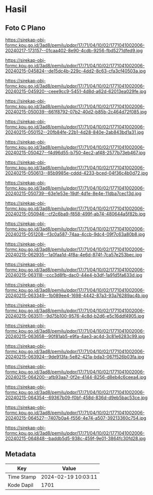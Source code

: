 # Hasil

## Foto C Plano

https://sirekap-obj-formc.kpu.go.id/3ad8/pemilu/pdpr/17/71/04/10/02/1771041002006-20240217-173157--01caa402-8e90-4cdb-9256-fbd5271dfed9.jpg

https://sirekap-obj-formc.kpu.go.id/3ad8/pemilu/pdpr/17/71/04/10/02/1771041002006-20240215-045824--de15dc4b-229c-4dd2-8c63-cfa3cf40503a.jpg

https://sirekap-obj-formc.kpu.go.id/3ad8/pemilu/pdpr/17/71/04/10/02/1771041002006-20240215-045920--ceee9cc9-5451-4d8d-a62d-62013ea029fe.jpg

https://sirekap-obj-formc.kpu.go.id/3ad8/pemilu/pdpr/17/71/04/10/02/1771041002006-20240215-050039--661f8792-07b2-40d2-b85b-2c464d72f085.jpg

https://sirekap-obj-formc.kpu.go.id/3ad8/pemilu/pdpr/17/71/04/10/02/1771041002006-20240215-050152--20fb84fe-22b1-4d28-840e-2ab843bd1a31.jpg

https://sirekap-obj-formc.kpu.go.id/3ad8/pemilu/pdpr/17/71/04/10/02/1771041002006-20240215-050427--f4d96d55-b750-4ec2-af48-2577b73eb467.jpg

https://sirekap-obj-formc.kpu.go.id/3ad8/pemilu/pdpr/17/71/04/10/02/1771041002006-20240215-050613--85b9985e-cddd-4233-bced-04f36c4b0d72.jpg

https://sirekap-obj-formc.kpu.go.id/3ad8/pemilu/pdpr/17/71/04/10/02/1771041002006-20240215-050739--63e1e53e-19df-4d1e-8e4e-11dba7cec13d.jpg

https://sirekap-obj-formc.kpu.go.id/3ad8/pemilu/pdpr/17/71/04/10/02/1771041002006-20240215-050946--cf2c6ba9-f858-499f-ab74-480644a5f82b.jpg

https://sirekap-obj-formc.kpu.go.id/3ad8/pemilu/pdpr/17/71/04/10/02/1771041002006-20240215-051208--f3c0a587-74aa-4ccb-9dc4-09f7c63a80b8.jpg

https://sirekap-obj-formc.kpu.go.id/3ad8/pemilu/pdpr/17/71/04/10/02/1771041002006-20240215-062935--1a0faa1d-4f8a-4e6d-874f-7ca57e253bec.jpg

https://sirekap-obj-formc.kpu.go.id/3ad8/pemilu/pdpr/17/71/04/10/02/1771041002006-20240215-063118--ccc3d8fb-dac0-44e4-b3df-1a91d5fa633d.jpg

https://sirekap-obj-formc.kpu.go.id/3ad8/pemilu/pdpr/17/71/04/10/02/1771041002006-20240215-063349--1b089ee4-1698-4442-87a3-93a76289ac4b.jpg

https://sirekap-obj-formc.kpu.go.id/3ad8/pemilu/pdpr/17/71/04/10/02/1771041002006-20240215-063511--9d75b100-9576-4c8d-b2d6-e5c16ddf4905.jpg

https://sirekap-obj-formc.kpu.go.id/3ad8/pemilu/pdpr/17/71/04/10/02/1771041002006-20240215-063658--90f81ab5-e9fa-4ae3-ac4d-3c81e6283c99.jpg

https://sirekap-obj-formc.kpu.go.id/3ad8/pemilu/pdpr/17/71/04/10/02/1771041002006-20240215-063924--9de913fa-5e82-421a-bda3-067f526b03fa.jpg

https://sirekap-obj-formc.kpu.go.id/3ad8/pemilu/pdpr/17/71/04/10/02/1771041002006-20240215-064200--afb93aa7-0f2e-4144-8256-d8eb4c6ceea4.jpg

https://sirekap-obj-formc.kpu.go.id/3ad8/pemilu/pdpr/17/71/04/10/02/1771041002006-20240215-064354--69367b09-f0bf-458d-836d-d9eb5bac53ce.jpg

https://sirekap-obj-formc.kpu.go.id/3ad8/pemilu/pdpr/17/71/04/10/02/1771041002006-20240215-064527--7407b0a4-f556-4e74-a507-39213360c754.jpg

https://sirekap-obj-formc.kpu.go.id/3ad8/pemilu/pdpr/17/71/04/10/02/1771041002006-20240215-064848--baddb5d5-938c-459f-9e01-3864fc30fd28.jpg


## Metadata

| Key        | Value               |
| ---------- | ------------------- |
| Time Stamp | 2024-02-19 10:03:11 |
| Kode Dapil | 1701                |



